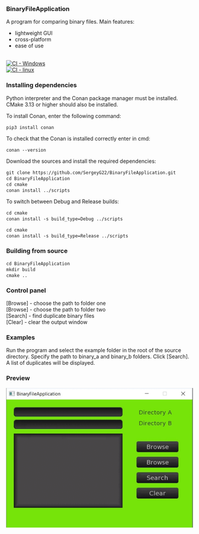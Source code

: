 ### BinaryFileApplication

A program for comparing binary files. Main features:

* lightweight GUI
* cross-platform
* ease of use <br><br>


[![CI - Windows](https://github.com/SergeyG22/BinaryFileApplication/actions/workflows/cmake.yml/badge.svg)](https://github.com/SergeyG22/BinaryFileApplication/actions/workflows/cmake.yml)<br>
[![CI - linux](https://github.com/SergeyG22/BinaryFileApplication/actions/workflows/linux_builds.yml/badge.svg)](https://github.com/SergeyG22/BinaryFileApplication/actions/workflows/linux_builds.yml)


### Installing dependencies

Python interpreter and the Conan package manager must be installed.
CMake 3.13 or higher should also be installed.

To install Conan, enter the following command:

```
pip3 install conan 
```

To check that the Conan is installed correctly enter in cmd:

```
conan --version
```

Download the sources and install the required dependencies:

```
git clone https://github.com/SergeyG22/BinaryFileApplication.git
cd BinaryFileApplication
cd cmake
conan install ../scripts
```

To switch between Debug and Release builds:

```
cd cmake
conan install -s build_type=Debug ../scripts 
```
```
cd cmake
conan install -s build_type=Release ../scripts 
```

### Building from source

```
cd BinaryFileApplication
mkdir build
cmake ..
```

### Control panel

[Browse] - choose the path to folder one<br>
[Browse] - choose the path to folder two<br>
[Search] - find duplicate binary files<br>
[Clear] - clear the output window <br>

### Examples 

Run the program and select the example folder in the root of the source directory. Specify the path to binary_a and binary_b folders. Click [Search]. A list of duplicates will be displayed.

### Preview

![hippo](https://github.com/SergeyG22/BinaryFileApplication/blob/master/docs/images/animation.gif)


